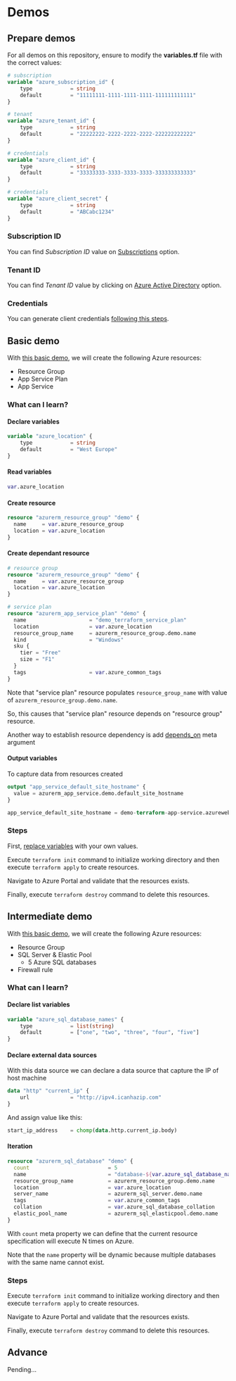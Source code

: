 # Demos

## Prepare demos

For all demos on this repository, ensure to modify the **variables.tf** file with the correct values:

```terraform
# subscription
variable "azure_subscription_id" {
    type            = string
    default         = "11111111-1111-1111-1111-111111111111"
}

# tenant
variable "azure_tenant_id" {
    type            = string
    default         = "22222222-2222-2222-2222-222222222222"
}

# credentials
variable "azure_client_id" {
    type            = string
    default         = "33333333-3333-3333-3333-333333333333"
}

# credentials
variable "azure_client_secret" {
    type            = string
    default         = "ABCabc1234"
}
```

### Subscription ID

You can find *Subscription ID* value on [Subscriptions](https://portal.azure.com/#blade/Microsoft_Azure_Billing/SubscriptionsBlade) option.

### Tenant ID

You can find *Tenant ID* value by clicking on [Azure Active Directory](https://portal.azure.com/#blade/Microsoft_AAD_IAM/ActiveDirectoryMenuBlade/Overview) option.

### Credentials

You can generate client credentials [following this steps](/docs/how-to-generate-client-credentials.md).

## Basic demo

With [this basic demo](/demos/app-service), we will create the following Azure resources:

- Resource Group
- App Service Plan
- App Service

### What can I learn?

#### Declare variables

```terraform
variable "azure_location" {
    type            = string
    default         = "West Europe"
}
```
#### Read variables

```terraform
var.azure_location
```

#### Create resource
```terraform
resource "azurerm_resource_group" "demo" {
  name     = var.azure_resource_group
  location = var.azure_location
}
```

#### Create dependant resource

```terraform
# resource group
resource "azurerm_resource_group" "demo" {
  name     = var.azure_resource_group
  location = var.azure_location
}

# service plan
resource "azurerm_app_service_plan" "demo" {
  name                    = "demo_terraform_service_plan"
  location                = var.azure_location
  resource_group_name     = azurerm_resource_group.demo.name
  kind                    = "Windows"
  sku {
    tier = "Free"
    size = "F1"
  }
  tags                    = var.azure_common_tags 
}
```

Note that "service plan" resource populates `resource_group_name` with value of `azurerm_resource_group.demo.name`.

So, this causes that "service plan" resource depends on "resource group" resource.

Another way to establish resource dependency is add [depends_on](https://www.terraform.io/docs/configuration/resources.html#resource-dependencies) meta argument

#### Output variables

To capture data from resources created

```terraform
output "app_service_default_site_hostname" {
  value = azurerm_app_service.demo.default_site_hostname
}
```

```terraform
app_service_default_site_hostname = demo-terraform-app-service.azurewebsites.net
```

### Steps

First, [replace variables](#prepare-demos) with your own values.

Execute `terraform init` command to initialize working directory and then execute `terraform apply` to create resources.

Navigate to Azure Portal and validate that the resources exists.

Finally, execute `terraform destroy` command to delete this resources.

## Intermediate demo

With [this basic demo](/demos/server-database), we will create the following Azure resources:

- Resource Group
- SQL Server & Elastic Pool
  - 5 Azure SQL databases
- Firewall rule

### What can I learn?

#### Declare list variables

```terraform
variable "azure_sql_database_names" {
    type            = list(string)
    default         = ["one", "two", "three", "four", "five"]
}
```

#### Declare external data sources

With this data source we can declare a data source that capture the IP of host machine

```terraform
data "http" "current_ip" {
    url             = "http://ipv4.icanhazip.com"
}
```

And assign value like this:

```terraform
start_ip_address    = chomp(data.http.current_ip.body)
```

#### Iteration

```terraform
resource "azurerm_sql_database" "demo" {
  count                         = 5
  name                          = "database-${var.azure_sql_database_names[count.index]}"
  resource_group_name           = azurerm_resource_group.demo.name
  location                      = var.azure_location
  server_name                   = azurerm_sql_server.demo.name
  tags                          = var.azure_common_tags
  collation                     = var.azure_sql_database_collation 
  elastic_pool_name             = azurerm_sql_elasticpool.demo.name
}
```

With `count` meta property we can define that the current resource specification will execute N times on Azure.

Note that the `name` property will be dynamic because multiple databases with the same name cannot exist.

### Steps

Execute `terraform init` command to initialize working directory and then execute `terraform apply` to create resources.

Navigate to Azure Portal and validate that the resources exists.

Finally, execute `terraform destroy` command to delete this resources.

## Advance

Pending...
